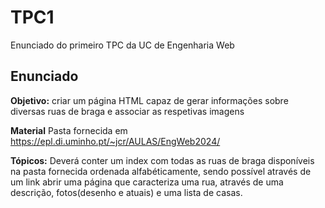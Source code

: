 # TPC1

Enunciado do primeiro TPC da UC de Engenharia Web
## Enunciado 

**Objetivo:** criar um página HTML capaz de gerar informações sobre diversas ruas de braga e associar as respetivas imagens

**Material** Pasta fornecida em https://epl.di.uminho.pt/~jcr/AULAS/EngWeb2024/

**Tópicos:** Deverá conter um index com todas as ruas de braga disponíveis na pasta fornecida ordenada alfabéticamente, sendo possível através de um link abrir uma página que caracteriza uma rua, através de uma descrição, fotos(desenho e atuais) e uma lista de casas.
